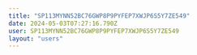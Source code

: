 ```yaml
---
title: "SP113MYNN52BC76GWP8P9PYFEP7XWJP6S5Y7ZE549"
date: 2024-05-03T07:27:16.790Z
user: SP113MYNN52BC76GWP8P9PYFEP7XWJP6S5Y7ZE549
layout: "users"
---
```

    